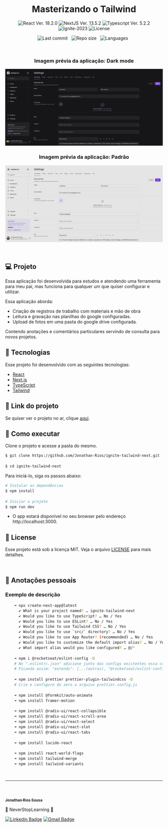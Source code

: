 <h1 align="center">Masterizando o Tailwind</h1>

<p align="center">
  <img 
    src="https://img.shields.io/badge/React-18.2.6-blue" 
    alt="React Ver. 18.2.0"
  />
   <img 
    src="https://img.shields.io/badge/NextJS-13.5.2-black" 
    alt="NextJS Ver. 13.5.2"
  />
  <img 
    src="https://img.shields.io/badge/Typescript-5.2.2-blue"
    alt="Typescript Ver. 5.2.2" 
  />
  <img
    src="https://img.shields.io/badge/Ignite-2023-green" 
    alt="Ignite-2023"
  />
  <img 
    alt="License"
    src="https://img.shields.io/static/v1?label=license&message=MIT&color=E51C44&labelColor=0A1033"
  />
</p>

<div align="center">

  ![Last commit](https://img.shields.io/github/last-commit/Jonathan-Rios/ignite-tailwind-next?color=4DA1CD 'Last commit') &nbsp;
  ![Repo size](https://img.shields.io/github/repo-size/Jonathan-Rios/ignite-tailwind-next?color=4DA1CD 'Repo size') &nbsp;
  ![Languages](https://img.shields.io/github/languages/count/Jonathan-Rios/ignite-tailwind-next?color=4DA1CD 'Languages') &nbsp;
  
</div>

<br>

<h3 align="center">Imagem prévia da aplicação: Dark mode</h3>

![cover](.github/project-preview-darkmode.png?style=flat)

<h3 align="center">Imagem prévia da aplicação: Padrão</h3>

![cover](.github/project-preview-default.png?style=flat)

<br>

## 💻 Projeto
Essa aplicação foi desenvolvida para estudos e atendendo uma ferramenta para meu pai, mas funciona para qualquer um que quiser configurar e utilizar.

Essa aplicação aborda: 
-  Criação de registros de trabalho com materiais e mão de obra
-  Leitura e gravação nas planilhas do google configuradas.
-  Upload de fotos em uma pasta do google drive configurada.

Contendo anotações e comentários particulares servindo de consulta para novos projetos.

## 🧪 Tecnologias

Esse projeto foi desenvolvido com as seguintes tecnologias:

- [React](https://reactjs.org)
- [Next.js](https://nextjs.org/)
- [TypeScript](https://www.typescriptlang.org/)
- [Tailwind](https://tailwindcss.com/)


## 🔗 Link do projeto
Se quiser ver o projeto no ar, clique [aqui](https://ignite-tailwind-next.vercel.app).

## 🚀 Como executar

Clone o projeto e acesse a pasta do mesmo.

```bash
$ git clone https://github.com/Jonathan-Rios/ignite-tailwind-next.git

$ cd ignite-tailwind-next
```

Para iniciá-lo, siga os passos abaixo:
```bash
# Instalar as dependências
$ npm install

# Iniciar o projeto
$ npm run dev
```
- O app estará disponível no seu browser pelo endereço http://localhost:3000.
 

## 📝 License

Esse projeto está sob a licença MIT. Veja o arquivo [LICENSE](./LICENSE.md) para mais detalhes.

<br />


## 📓 Anotações pessoais

<h3>Exemplo de descrição </h3>

```bash
    ➜ npx create-next-app@latest
      ✔ What is your project named? … ignite-tailwind-next
      ✔ Would you like to use TypeScript? … No / Yes
      ✔ Would you like to use ESLint? … No / Yes
      ✔ Would you like to use Tailwind CSS? … No / Yes
      ✔ Would you like to use `src/` directory? … No / Yes
      ✔ Would you like to use App Router? (recommended) … No / Yes
      ✔ Would you like to customize the default import alias? … No / Yes
      ✔ What import alias would you like configured? … @/*

    ➜ npm i @rocketseat/eslint-config -D
    # No ".eslintrc.json" adicione junto das configs existentes essa configuração: "@rocketseat/eslint-config/next"  
    # Ficando assim: "extends": [...(outras), "@rocketseat/eslint-config/next"}

    ➜ npm install prettier prettier-plugin-tailwindcss -D
    # Crie e configure do zero o arquivo prettier.config.js

    ➜ npm install @formkit/auto-animate
    ➜ npm install framer-motion

    ➜ npm install @radix-ui/react-collapsible
    ➜ npm install @radix-ui/react-scroll-area
    ➜ npm install @radix-ui/react-select
    ➜ npm install @radix-ui/react-slot
    ➜ npm install @radix-ui/react-tabs

    ➜ npm install lucide-react
     
    ➜ npm install react-world-flags
    ➜ npm install tailwind-merge
    ➜ npm install tailwind-variants
```

<br />

---
<br />

<a href="https://github.com/Jonathan-Rios">
 <img src="https://github.com/Jonathan-Rios.png" width="100px;" alt="" style="border-radius:50%" />
 <br />
 <sub><b>Jonathan Rios Sousa</b></sub></a>

💠 NeverStopLearning 💠
 

[![Linkedin Badge](https://img.shields.io/badge/-Jonathan-blue?style=flat-square&logo=Linkedin&logoColor=white&link=https://www.linkedin.com/in/jonathan-rios-sousa-19b3431b6/)](https://www.linkedin.com/in/jonathan-rios-sousa-19b3431b6/) 
[![Gmail Badge](https://img.shields.io/badge/-jonathan.riosousa@gmail.com-c14438?style=flat-square&logo=Gmail&logoColor=white&link=mailto:jonathan.riosousa@gmail.com)](mailto:jonathan.riosousa@gmail.com)